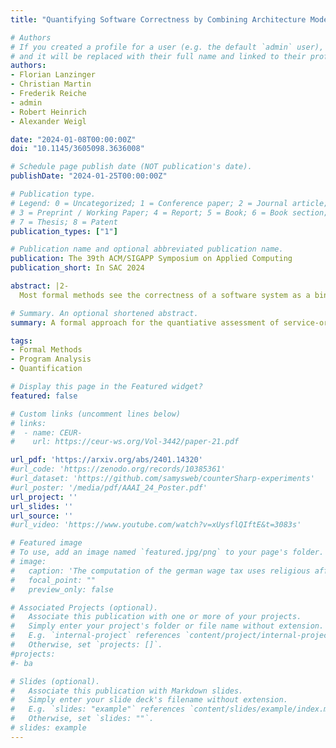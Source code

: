 ```yaml
---
title: "Quantifying Software Correctness by Combining Architecture Modeling and Formal Program Analysis"

# Authors
# If you created a profile for a user (e.g. the default `admin` user), write the username (folder name) here 
# and it will be replaced with their full name and linked to their profile.
authors:
- Florian Lanzinger
- Christian Martin
- Frederik Reiche
- admin
- Robert Heinrich
- Alexander Weigl

date: "2024-01-08T00:00:00Z"
doi: "10.1145/3605098.3636008"

# Schedule page publish date (NOT publication's date).
publishDate: "2024-01-25T00:00:00Z"

# Publication type.
# Legend: 0 = Uncategorized; 1 = Conference paper; 2 = Journal article;
# 3 = Preprint / Working Paper; 4 = Report; 5 = Book; 6 = Book section;
# 7 = Thesis; 8 = Patent
publication_types: ["1"]

# Publication name and optional abbreviated publication name.
publication: The 39th ACM/SIGAPP Symposium on Applied Computing
publication_short: In SAC 2024

abstract: |2-
  Most formal methods see the correctness of a software system as a binary decision. However, proving the correctness of complex systems completely is difficult because they are composed of multiple components, usage scenarios, and environments. We present QuAC, a modular approach for quantifying the correctness of service-oriented software systems by combining software architecture modeling with deductive verification. Our approach is based on a model of the service-oriented architecture and the probabilistic usage scenarios of the system. The correctness of a single service is approximated by a coverage region, which is a formula describing which inputs for that service are proven to not lead to an erroneous execution. The coverage regions can be determined by a combination of various analyses, e.g., formal verification, expert estimations, or testing. The coverage regions and the software model are then combined into a probabilistic program. From this, we can compute the probability that under a given usage profile no service is called outside its coverage region. If the coverage region is large enough, then instead of attempting to get 100% coverage, which may be prohibitively expensive, run-time verification or testing approaches may be used to deal with inputs outside the coverage region. We also present an implementation of QuAC for Java using the modeling tool Palladio and the deductive verification tool KeY. We demonstrate its usability by applying it to a software simulation of an energy system.

# Summary. An optional shortened abstract.
summary: A formal approach for the quantiative assessment of service-oriented software which combines high-level software architecture modelling with deductive verification.

tags:
- Formal Methods
- Program Analysis
- Quantification

# Display this page in the Featured widget?
featured: false

# Custom links (uncomment lines below)
# links:
#  - name: CEUR-
#    url: https://ceur-ws.org/Vol-3442/paper-21.pdf

url_pdf: 'https://arxiv.org/abs/2401.14320'
#url_code: 'https://zenodo.org/records/10385361'
#url_dataset: 'https://github.com/samysweb/counterSharp-experiments'
#url_poster: '/media/pdf/AAAI_24_Poster.pdf'
url_project: ''
url_slides: ''
url_source: ''
#url_video: 'https://www.youtube.com/watch?v=xUysflQIftE&t=3083s'

# Featured image
# To use, add an image named `featured.jpg/png` to your page's folder. 
# image:
#   caption: 'The computation of the german wage tax uses religious affiliation as an input. This is necessary to compute the church tax. But does it inadvertedly modify other outputs?'
#   focal_point: ""
#   preview_only: false

# Associated Projects (optional).
#   Associate this publication with one or more of your projects.
#   Simply enter your project's folder or file name without extension.
#   E.g. `internal-project` references `content/project/internal-project/index.md`.
#   Otherwise, set `projects: []`.
#projects:
#- ba

# Slides (optional).
#   Associate this publication with Markdown slides.
#   Simply enter your slide deck's filename without extension.
#   E.g. `slides: "example"` references `content/slides/example/index.md`.
#   Otherwise, set `slides: ""`.
# slides: example
---
```

